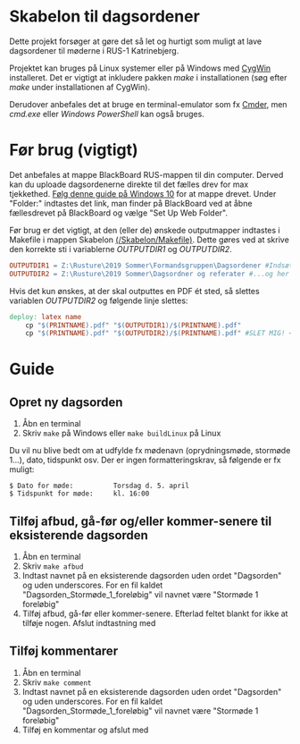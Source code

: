 # Skabelon til dagsordener

Dette projekt forsøger at gøre det så let og hurtigt som muligt at lave dagsordener til møderne i RUS-1
Katrinebjerg.

Projektet kan bruges på Linux systemer eller på Windows med [CygWin](https://www.cygwin.com/) installeret. Det er vigtigt at inkludere pakken *make* i installationen (søg efter *make* under installationen af CygWin).

Derudover anbefales det at bruge en terminal-emulator som fx [Cmder](https://cmder.net/), men *cmd.exe* eller *Windows PowerShell* kan også bruges.

# Før brug (vigtigt)

Det anbefales at mappe BlackBoard RUS-mappen til din computer. Derved kan du uploade dagsordenerne direkte til det fælles drev for max tjekkethed. [Følg denne guide på Windows 10](https://www.laptopmag.com/articles/map-network-drive-windows-10) for at mappe drevet. Under "Folder:" indtastes det link, man finder på BlackBoard ved at åbne fællesdrevet på BlackBoard og vælge "Set Up Web Folder".

Før brug er det vigtigt, at den (eller de) ønskede outputmapper indtastes i Makefile i mappen Skabelon [(/Skabelon/Makefile)](Skabelon/Makefile). Dette gøres ved at skrive den korrekte sti i variablerne *OUTPUTDIR1* og *OUTPUTDIR2*.

```Makefile
OUTPUTDIR1 = Z:\Rusture\2019 Sommer\Formandsgruppen\Dagsordener #Indsæt din sti her
OUTPUTDIR2 = Z:\Rusture\2019 Sommer\Dagsordner og referater #...og her hvis du vil have 2 outputs. Ellers læs nedenfor
```

Hvis det kun ønskes, at der skal outputtes en PDF ét sted, så slettes variablen *OUTPUTDIR2* og følgende linje slettes:

```Makefile
deploy: latex name
	cp "$(PRINTNAME).pdf" "$(OUTPUTDIR1)/$(PRINTNAME).pdf"
	cp "$(PRINTNAME).pdf" "$(OUTPUTDIR2)/$(PRINTNAME).pdf" #SLET MIG! <-------------------
```

# Guide

## Opret ny dagsorden

1. Åbn en terminal
1. Skriv `make` på Windows eller `make buildLinux` på Linux

Du vil nu blive bedt om at udfylde fx mødenavn (oprydningsmøde, stormøde 1...), dato, tidspunkt osv. Der er ingen formatteringskrav, så følgende er fx muligt:

```
$ Dato for møde:          Torsdag d. 5. april
$ Tidspunkt for møde:     kl. 16:00
```

## Tilføj afbud, gå-før og/eller kommer-senere til eksisterende dagsorden

1. Åbn en terminal
1. Skriv `make afbud`
1. Indtast navnet på en eksisterende dagsorden uden ordet "Dagsorden" og uden underscores. For en fil kaldet "Dagsorden_Stormøde_1_foreløbig" vil navnet være "Stormøde 1 foreløbig"
1. Tilføj afbud, gå-før eller kommer-senere. Efterlad feltet blankt for ikke at tilføje nogen. Afslut indtastning med <ENTER>

## Tilføj kommentarer

1. Åbn en terminal
1. Skriv `make comment`
1. Indtast navnet på en eksisterende dagsorden uden ordet "Dagsorden" og uden underscores. For en fil kaldet "Dagsorden_Stormøde_1_foreløbig" vil navnet være "Stormøde 1 foreløbig"
1. Tilføj en kommentar og afslut med <ENTER>
